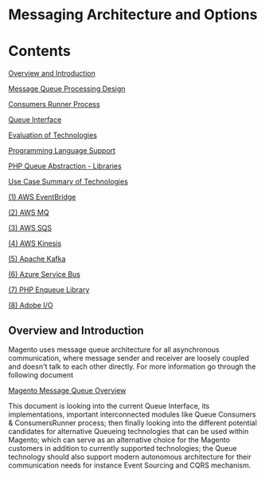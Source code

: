 # Messaging Architecture and Options

# Contents

[Overview and Introduction](#Overview-and-Introduction)

[Message Queue Processing Design](MagentoMessageQueueDesign.md#message-queue-processing-design)

[Consumers Runner Process](MagentoMessageQueueDesign.md#consumers-runner-process)

[Queue Interface](MagentoMessageQueueDesign.md#queue-interface)

[Evaluation of Technologies](EvaluationTechnologies.md#evaluation-of-technologies)

[Programming Language Support](EvaluationTechnologies.md#Programming-Language-Support)

[PHP Queue Abstraction - Libraries](EvaluationTechnologies.md#PHP-Queue-Abstraction---Libraries)

[Use Case Summary of Technologies](EvaluationTechnologies.md#Use-Case-Summary-of-Technologies)

[(1) AWS EventBridge](AWSEventBridge.md) 

[(2) AWS MQ](AWSMQ.md)

[(3) AWS SQS](AWSSQS.md)

[(4) AWS Kinesis](AWSKinesis.md)

[(5) Apache Kafka](ApacheKafka.md)

[(6) Azure Service Bus](AzureServiceBus.md)

[(7) PHP Enqueue Library](PHPEnqueueLibrary.md)

[(8) Adobe I/O](AdobeIO.md#8--Adobe-IO)



## Overview and Introduction

Magento uses message queue architecture for all asynchronous communication, where message sender and receiver are loosely coupled and doesn't talk to each other directly. For more information go through the following document 

[Magento Message Queue Overview](https://devdocs.magento.com/guides/v2.3/extension-dev-guide/message-queues/message-queues.html)

This document is looking into the current Queue Interface, its implementations, important interconnected modules like Queue Consumers & ConsumersRunner process; then finally looking into the different potential candidates for alternative Queueing technologies that can be used within Magento; which can serve as an alternative choice for the Magento customers in addition to currently supported technologies; the Queue technology should also support modern autonomous architecture for their communication needs for instance Event Sourcing and CQRS mechanism.
